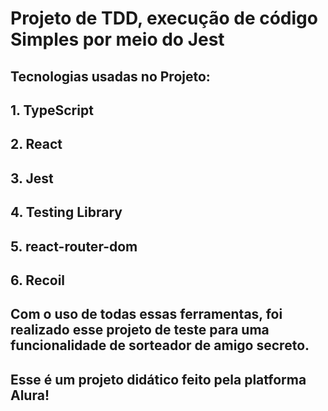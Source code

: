 # Projeto de TDD, execução de código Simples por meio do Jest

## Tecnologias usadas no Projeto:

## 1. TypeScript

## 2. React

## 3. Jest

## 4. Testing Library

## 5. react-router-dom

## 6. Recoil

## Com o uso de todas essas ferramentas, foi realizado esse projeto de teste para uma funcionalidade de sorteador de amigo secreto. 
## Esse é um projeto didático feito pela platforma Alura!
